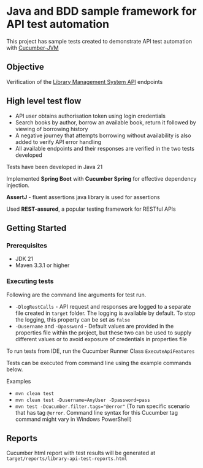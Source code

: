 # Java and BDD sample framework for API test automation

This project has sample tests created to demonstrate API test automation with [Cucumber-JVM](https://cucumber.io/docs/installation/java/)


## Objective

Verification of the [Library Management System API](https://librarymanagementapisystem.onrender.com/api-docs/) endpoints


## High level test flow

* API user obtains authorisation token using login credentials
* Search books by author, borrow an available book, return it followed by viewing of borrowing history
* A negative journey that attempts borrowing without availability is also added to verify API error handling 
* All available endpoints and their responses are verified in the two tests developed


Tests have been developed in Java 21

Implemented **Spring Boot** with **Cucumber Spring** for effective dependency injection.

**AssertJ** - fluent assertions java library is used for assertions

Used **REST-assured**, a popular testing framework for RESTful APIs


## Getting Started

### Prerequisites

* JDK 21
* Maven 3.3.1 or higher


### Executing tests


Following are the command line arguments for test run.

- `-DlogRestCalls` - API request and responses are logged to a separate file created in `target` folder. The logging  is available by default. To stop the logging, this property can be set as `false`
- `-Dusername` and `-Dpassword` - Default values are provided in the properties file within the project, but these two can be used to supply different values or to avoid exposure of credentials in properties file

To run tests from IDE, run the Cucumber Runner Class `ExecuteApiFeatures` 

Tests can be executed from command line using the example commands below.

Examples

- `mvn clean test`
- `mvn clean test -Dusername=AnyUser -Dpassword=pass`
- `mvn test -Dcucumber.filter.tags="@error"` (To run specific scenario that has tag `@error`. Command line syntax for this Cucumber tag command might vary in Windows PowerShell)

## Reports

Cucumber html report with test results will be generated at `target/reports/library-api-test-reports.html`